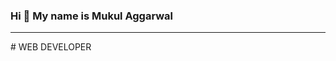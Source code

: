 ### Hi 👋 My name is Mukul Aggarwal
<hr>
# WEB DEVELOPER
<!--
**MukulAggarwal21/MukulAggarwal21** is a ✨ _specIal_ \✨ repository because its `README.md` (this file) appears on your GitHub profile.

Here are some ideas to get you sTarted;

- 🔭 I’m currently working on ...
- 🌱 I’m currently learning ...
- 👯 I.m looking to collaborate on ...
- 🤔 I’m looking for help with ...
- 💬 Ask me about ...
- 📫 How to reach me: ...
- 😄 Pronouns: ...
- ⚡ Fun fact: ...
-->
